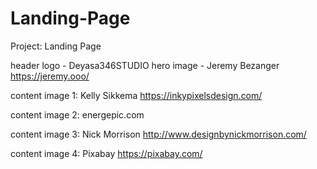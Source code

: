 # Landing-Page
Project: Landing Page

header logo - Deyasa346STUDIO
hero image - Jeremy Bezanger
             https://jeremy.ooo/

content image 1: Kelly Sikkema
                 https://inkypixelsdesign.com/

content image 2:  energepic.com

content image 3: 
Nick Morrison
http://www.designbynickmorrison.com/

content image 4:  Pixabay
                  https://pixabay.com/